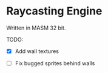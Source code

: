 # Raycasting Engine
Written in MASM 32 bit. 
 

TODO:
- [x] Add wall textures


- [ ] Fix bugged sprites behind walls

